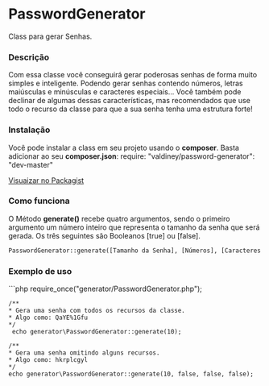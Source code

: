 # PasswordGenerator
Class para gerar Senhas.

<h3>Descrição</h3>
<p>
	Com essa classe você conseguirá gerar poderosas senhas de forma muito simples e inteligente. Podendo gerar senhas contendo números, letras maiúsculas e minúsculas e caracteres especiais... Você também pode declinar de algumas dessas características, mas recomendados que use todo o recurso da classe para que a sua senha tenha uma estrutura forte!
</p>

<h3>Instalação</h3>
<p>
	Você pode instalar a class em seu projeto usando o <b>composer</b>. Basta adicionar ao seu <b>composer.json</b>: require: "valdiney/password-generator": "dev-master"
</p>

<a href="https://packagist.org/packages/valdiney/password-generator" target="_black">Visuaizar no Packagist</a>

<h3>Como funciona</h3>
<p>
	O Método <b>generate()</b>  recebe quatro argumentos, sendo o primeiro argumento um número inteiro que representa o tamanho da senha que será gerada. Os três seguintes são Booleanos [true] ou [false].
</p>

```txt
PasswordGenerator::generate([Tamanho da Senha], [Números], [Caracteres Especiais ], [Letras Maiúsculas]);
```
<h3>Exemplo de uso</h3>
```php
	require_once("generator/PasswordGenerator.php");

	/**
    * Gera uma senha com todos os recursos da classe.
    * Algo como: QaYE%1Gfu 
    */
	 echo generator\PasswordGenerator::generate(10);

	/**
    * Gera uma senha omitindo alguns recursos.
    * Algo como: hkrplcgyl 
    */
	echo generator\PasswordGenerator::generate(10, false, false, false);
   

```
